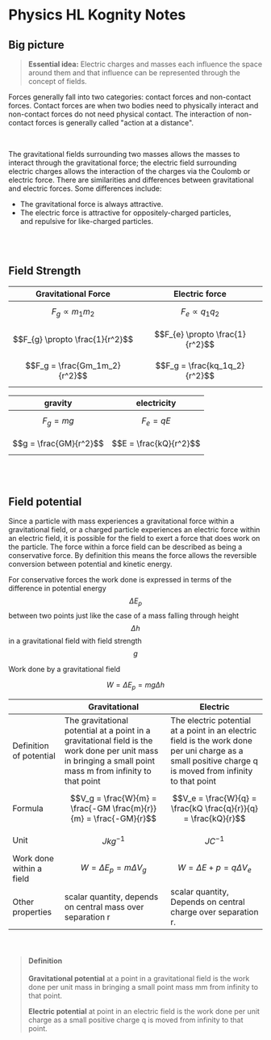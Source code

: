 # Physics HL Kognity Notes

## Big picture

> **Essential idea:** Electric charges and masses each influence the space around them and that influence can be represented through the concept of fields.


Forces generally fall into two categories: contact forces and non-contact forces. Contact forces are when two bodies need to physically interact and non-contact forces do not need physical contact. The interaction of non-contact forces is generally called "action at a distance".

<br>

The gravitational fields surrounding two masses allows the masses to interact through the gravitational force; the electric field surrounding electric charges allows the interaction of the charges via the Coulomb or electric force. There are similarities and differences between gravitational and electric forces. Some differences include:

-   The gravitational force is always attractive.
-   The electric force is attractive for oppositely-charged particles, and repulsive for like-charged particles.

<br><br>

## Field Strength

| Gravitational Force             | Electric force                  |
| ------------------------------- | ------------------------------- |
| $$F_{g} \propto m_1m_2$$        | $$F_{e} \propto q_1q_2$$        |
| $$F_{g} \propto \frac{1}{r^2}$$ | $$F_{e} \propto \frac{1}{r^2}$$ |
| $$F_g = \frac{Gm_1m_2}{r^2}$$   | $$F_g = \frac{kq_1q_2}{r^2}$$   |
	
| gravity                | electricity            |
| ---------------------- | ---------------------- |
| $$F_g = mg$$           | $$F_e = qE$$           |
| $$g = \frac{GM}{r^2}$$ | $$E = \frac{kQ}{r^2}$$ |

<br><br>

## Field potential

Since a particle with mass experiences a gravitational force within a gravitational field, or a charged particle experiences an electric force within an electric field, it is possible for the field to exert a force that does work on the particle. The force within a force field can be described as being a conservative force. By definition this means the force allows the reversible conversion between potential and kinetic energy.

For conservative forces the work done is expressed in terms of the difference in potential energy $$\Delta E_p$$ between two points just like the case of a mass falling through height $$\Delta h$$ in a gravitational field with field strength $$g$$

Work done by a gravitational field

$$W = \Delta E_p = mg \Delta h$$

|                          | Gravitational                                                                                                                                               | Electric                                                                                                                                                 |
| ------------------------ | ----------------------------------------------------------------------------------------------------------------------------------------------------------- | -------------------------------------------------------------------------------------------------------------------------------------------------------- |
| Definition of potential  | The gravitational potential at a point in a gravitational field is the work done per unit mass in bringing a small point mass m from infinity to that point | The electric potential at a point in an electric field is the work done per uni charge as a small positive charge q is moved from infinity to that point |
| Formula                  | $$V_g = \frac{W}{m} = \frac{-GM \frac{m}{r}}{m} = \frac{-GM}{r}$$                                                                                           | $$V_e = \frac{W}{q} = \frac{kQ \frac{q}{r}}{q} = \frac{kQ}{r}$$                                                                                          |
| Unit                     | $$J kg^{-1}$$                                                                                                                                               | $$J C^{-1}$$                                                                                                                                             |
| Work done within a field | $$W = \Delta E_p = m \Delta V_g$$                                                                                                                           | $$W = \Delta E+p = q \Delta V_e$$                                                                                                                        |
| Other properties         | scalar quantity, depends on central mass over separation r                                                                                                  | scalar quantity, Depends on central charge over separation r.                                                                                            |

<br>

>#### Definition
>
>**Gravitational potential** at a point in a gravitational field is the work done per unit mass in bringing a small point mass mm from infinity to that point.
>
>**Electric potential** at point in an electric field is the work done per unit charge as a small positive charge q is moved from infinity to that point.


